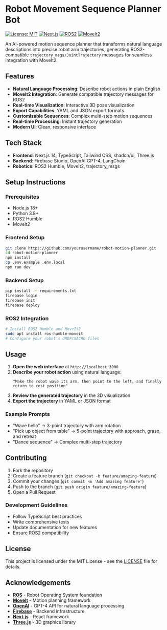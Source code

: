 # Robot Movement Sequence Planner Bot

[![License: MIT](https://img.shields.io/badge/License-MIT-yellow.svg)](https://opensource.org/licenses/MIT)
[![Next.js](https://img.shields.io/badge/Next.js-14-black)](https://nextjs.org/)
[![ROS2](https://img.shields.io/badge/ROS2-Humble-blue)](https://docs.ros.org/en/humble/)
[![MoveIt2](https://img.shields.io/badge/MoveIt2-2.0-green)](https://moveit.ros.org/)

An AI-powered motion sequence planner that transforms natural language descriptions into precise robot arm trajectories, generating ROS2-compatible `trajectory_msgs/JointTrajectory` messages for seamless integration with MoveIt2.

## Features

- **Natural Language Processing**: Describe robot actions in plain English
- **MoveIt2 Integration**: Generate compatible trajectory messages for ROS2
- **Real-time Visualization**: Interactive 3D pose visualization
- **Export Capabilities**: YAML and JSON export formats
- **Customizable Sequences**: Complex multi-step motion sequences
- **Real-time Processing**: Instant trajectory generation
- **Modern UI**: Clean, responsive interface

## Tech Stack

- **Frontend**: Next.js 14, TypeScript, Tailwind CSS, shadcn/ui, Three.js
- **Backend**: Firebase Studio, OpenAI GPT-4, LangChain
- **Robotics**: ROS2 Humble, MoveIt2, trajectory_msgs

## Setup Instructions

### Prerequisites
- Node.js 18+
- Python 3.8+
- ROS2 Humble
- MoveIt2

### Frontend Setup
```bash
git clone https://github.com/yourusername/robot-motion-planner.git
cd robot-motion-planner
npm install
cp .env.example .env.local
npm run dev
```

### Backend Setup
```bash
pip install -r requirements.txt
firebase login
firebase init
firebase deploy
```

### ROS2 Integration
```bash
# Install ROS2 Humble and MoveIt2
sudo apt install ros-humble-moveit
# Configure your robot's URDF/XACRO files
```

## Usage

1. **Open the web interface** at `http://localhost:3000`
2. **Describe your robot action** using natural language:
   ```
   "Make the robot wave its arm, then point to the left, and finally return to rest position"
   ```
3. **Review the generated trajectory** in the 3D visualization
4. **Export the trajectory** in YAML or JSON format

### Example Prompts
- "Wave hello" → 3-point trajectory with arm rotation
- "Pick up object from table" → 5-point trajectory with approach, grasp, and retreat
- "Dance sequence" → Complex multi-step trajectory

## Contributing

1. Fork the repository
2. Create a feature branch (`git checkout -b feature/amazing-feature`)
3. Commit your changes (`git commit -m 'Add amazing feature'`)
4. Push to the branch (`git push origin feature/amazing-feature`)
5. Open a Pull Request

### Development Guidelines
- Follow TypeScript best practices
- Write comprehensive tests
- Update documentation for new features
- Ensure ROS2 compatibility

## License

This project is licensed under the MIT License - see the [LICENSE](LICENSE) file for details.

## Acknowledgements

- **[ROS](https://www.ros.org/)** - Robot Operating System foundation
- **[MoveIt](https://moveit.ros.org/)** - Motion planning framework
- **[OpenAI](https://openai.com/)** - GPT-4 API for natural language processing
- **[Firebase](https://firebase.google.com/)** - Backend infrastructure
- **[Next.js](https://nextjs.org/)** - React framework
- **[Three.js](https://threejs.org/)** - 3D graphics library

